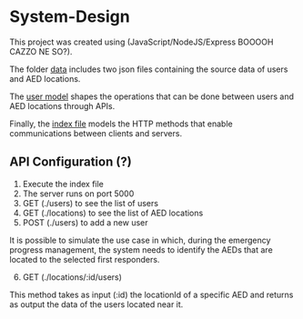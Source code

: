 # System-Design

This project was created using (JavaScript/NodeJS/Express BOOOOH CAZZO NE SO?).

The folder [data](https://github.com/HeartBeat-SE/System-Design/blob/main/System-Design/tree/main/data) includes two json files containing the source data of users and AED locations.

The [user model](models/users.js) shapes the operations that can be done between users and AED locations through APIs.

Finally, the [index file](index.js) models the HTTP methods that enable communications between clients and servers.

## API Configuration (?)

1. Execute the index file
2. The server runs on port 5000
3. GET (./users) to see the list of users
4. GET (./locations) to see the list of AED locations
5. POST (./users) to add a new user

It is possible to simulate the use case in which, during the emergency progress management, the system needs to identify the AEDs that are located to the selected first responders. 

6. GET (./locations/:id/users)

This method takes as input (:id) the locationId of a specific AED and returns as output the data of the users located near it.


